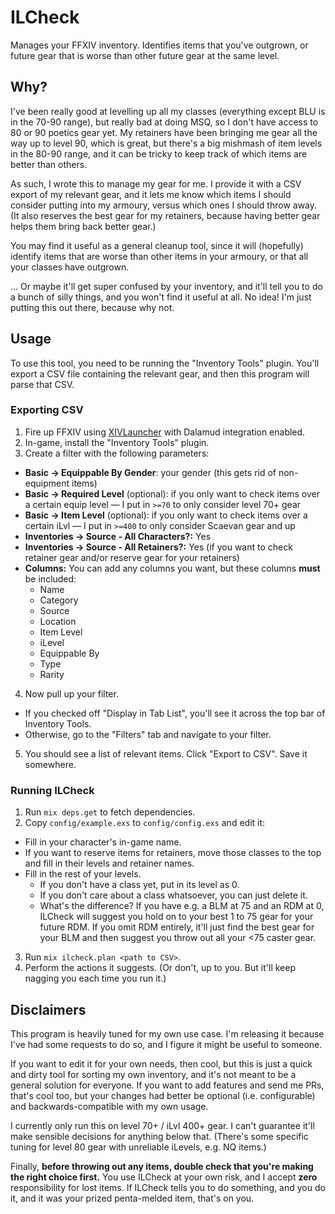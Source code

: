 # ILCheck

Manages your FFXIV inventory.  Identifies items that you've outgrown, or future gear that is worse than other future gear at the same level.

## Why?

I've been really good at levelling up all my classes (everything except BLU is in the 70-90 range), but really bad at doing MSQ, so I don't have access to 80 or 90 poetics gear yet.  My retainers have been bringing me gear all the way up to level 90, which is great, but there's a big mishmash of item levels in the 80-90 range, and it can be tricky to keep track of which items are better than others.

As such, I wrote this to manage my gear for me.  I provide it with a CSV export of my relevant gear, and it lets me know which items I should consider putting into my armoury, versus which ones I should throw away.  (It also reserves the best gear for my retainers, because having better gear helps them bring back better gear.)

You may find it useful as a general cleanup tool, since it will (hopefully) identify items that are worse than other items in your armoury, or that all your classes have outgrown.

… Or maybe it'll get super confused by your inventory, and it'll tell you to do a bunch of silly things, and you won't find it useful at all.  No idea!  I'm just putting this out there, because why not.

## Usage

To use this tool, you need to be running the "Inventory Tools" plugin.  You'll export a CSV file containing the relevant gear, and then this program will parse that CSV.

### Exporting CSV

1. Fire up FFXIV using [XIVLauncher](https://github.com/goatcorp/FFXIVQuickLauncher) with Dalamud integration enabled.
2. In-game, install the "Inventory Tools" plugin.
3. Create a filter with the following parameters:
  * **Basic → Equippable By Gender**: your gender (this gets rid of non-equipment items)
  * **Basic → Required Level** (optional): if you only want to check items over a certain equip level — I put in `>=70` to only consider level 70+ gear
  * **Basic → Item Level** (optional): if you only want to check items over a certain iLvl — I put in `>=400` to only consider Scaevan gear and up
  * **Inventories → Source - All Characters?:** Yes
  * **Inventories → Source - All Retainers?:** Yes (if you want to check retainer gear and/or reserve gear for your retainers)
  * **Columns:** You can add any columns you want, but these columns **must** be included:
    * Name
    * Category
    * Source
    * Location
    * Item Level
    * iLevel
    * Equippable By
    * Type
    * Rarity
4. Now pull up your filter.
  * If you checked off "Display in Tab List", you'll see it across the top bar of Inventory Tools.
  * Otherwise, go to the "Filters" tab and navigate to your filter.
5. You should see a list of relevant items.  Click "Export to CSV".  Save it somewhere.

### Running ILCheck

1. Run `mix deps.get` to fetch dependencies.
2. Copy `config/example.exs` to `config/config.exs` and edit it:
  * Fill in your character's in-game name.
  * If you want to reserve items for retainers, move those classes to the top and fill in their levels and retainer names.
  * Fill in the rest of your levels.
    * If you don't have a class yet, put in its level as 0.
    * If you don't care about a class whatsoever, you can just delete it.
    * What's the difference?  If you have e.g. a BLM at 75 and an RDM at 0, ILCheck will suggest you hold on to your best 1 to 75 gear for your future RDM.  If you omit RDM entirely, it'll just find the best gear for your BLM and then suggest you throw out all your <75 caster gear.
3. Run `mix ilcheck.plan <path to CSV>`.
4. Perform the actions it suggests.  (Or don't, up to you.  But it'll keep nagging you each time you run it.)

## Disclaimers

This program is heavily tuned for my own use case.  I'm releasing it because I've had some requests to do so, and I figure it might be useful to someone.

If you want to edit it for your own needs, then cool, but this is just a quick and dirty tool for sorting my own inventory, and it's not meant to be a general solution for everyone.  If you want to add features and send me PRs, that's cool too, but your changes had better be optional (i.e. configurable) and backwards-compatible with my own usage.

I currently only run this on level 70+ / iLvl 400+ gear.  I can't guarantee it'll make sensible decisions for anything below that.  (There's some specific tuning for level 80 gear with unreliable iLevels, e.g. NQ items.)

Finally, **before throwing out any items, double check that you're making the right choice first.**  You use ILCheck at your own risk, and I accept **zero** responsibility for lost items.  If ILCheck tells you to do something, and you do it, and it was your prized penta-melded item, that's on you.
